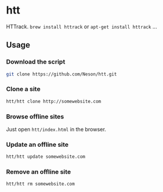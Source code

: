 htt
===

HTTrack. `brew install httrack` or `apt-get install httrack` ...

## Usage

### Download the script

```bash
git clone https://github.com/Neson/htt.git
```

### Clone a site

```bash
htt/htt clone http://somewebsite.com
```

### Browse offline sites

Just open `htt/index.html` in the browser.

### Update an offline site

```bash
htt/htt update somewebsite.com
```
### Remove an offline site

```bash
htt/htt rm somewebsite.com
```